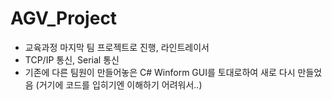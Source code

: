 # AGV_Project
 - 교육과정 마지막 팀 프로젝트로 진행, 라인트레이서
 - TCP/IP 통신, Serial 통신
 - 기존에 다른 팀원이 만들어놓은 C# Winform GUI를 토대로하여 새로 다시 만들었음 (거기에 코드를 입히기엔 이해하기 어려워서..)
